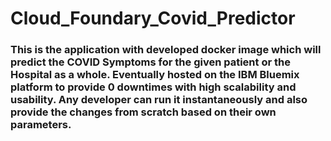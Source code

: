 # Cloud_Foundary_Covid_Predictor
### This is the application with developed docker image which will predict the COVID Symptoms for the given patient or the Hospital as a whole. Eventually hosted on the IBM Bluemix platform to provide 0 downtimes with high scalability and usability. Any developer can run it instantaneously and also provide the changes from scratch based on their own parameters.
